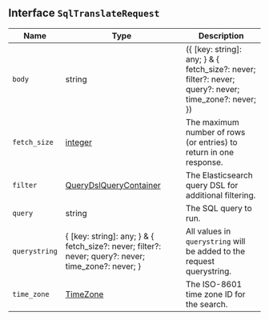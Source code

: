 ## Interface `SqlTranslateRequest`

| Name | Type | Description |
| - | - | - |
| `body` | string | ({ [key: string]: any; } & { fetch_size?: never; filter?: never; query?: never; time_zone?: never; }) | All values in `body` will be added to the request body. |
| `fetch_size` | [integer](./integer.md) | The maximum number of rows (or entries) to return in one response. |
| `filter` | [QueryDslQueryContainer](./QueryDslQueryContainer.md) | The Elasticsearch query DSL for additional filtering. |
| `query` | string | The SQL query to run. |
| `querystring` | { [key: string]: any; } & { fetch_size?: never; filter?: never; query?: never; time_zone?: never; } | All values in `querystring` will be added to the request querystring. |
| `time_zone` | [TimeZone](./TimeZone.md) | The ISO-8601 time zone ID for the search. |
